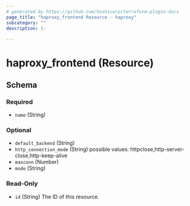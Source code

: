 ```yaml
---
# generated by https://github.com/hashicorp/terraform-plugin-docs
page_title: "haproxy_frontend Resource - haproxy"
subcategory: ""
description: |-
  
---
```


# haproxy_frontend (Resource)





<!-- schema generated by tfplugindocs -->
## Schema

### Required

- `name` (String)

### Optional

- `default_backend` (String)
- `http_connection_mode` (String) possible values: httpclose,http-server-close,http-keep-alive
- `maxconn` (Number)
- `mode` (String)

### Read-Only

- `id` (String) The ID of this resource.


